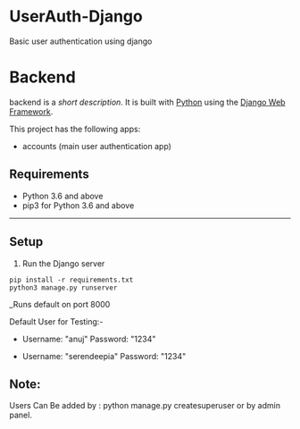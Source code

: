 # UserAuth-Django
Basic user authentication using django

# Backend

backend is a _short description_. It is built with [Python][0] using the [Django Web Framework][1].

This project has the following apps:

* accounts (main user authentication app)


## Requirements

- Python 3.6 and above
- pip3 for Python 3.6 and above


---


## Setup

1. Run the Django server

```
pip install -r requirements.txt
python3 manage.py runserver
```

_Runs default on port 8000

Default User for Testing:-

* Username: "anuj" Password: "1234"

* Username: "serendeepia" Password: "1234"

## Note: 
Users Can Be added by : python manage.py createsuperuser or by admin panel.

[0]: https://www.python.org/
[1]: https://www.djangoproject.com/
